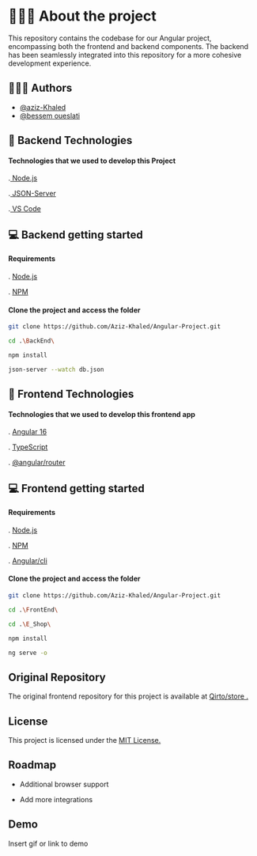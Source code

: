 
# 👨🏻‍💻 About the project
This repository contains the codebase for our Angular project, encompassing both the frontend and backend components. The backend has been seamlessly integrated into this repository for a more cohesive development experience.



## 👨🏻‍💼 Authors

- [@aziz-Khaled](https://github.com/Aziz-Khaled)
- [@bessem oueslati](https://github.com/Qirto)



## 🚀 Backend Technologies

####  Technologies that we used to develop this Project


.[ Node.js](https://nodejs.org/en)

.[ JSON-Server](https://github.com/typicode/json-server)

.[ VS Code](https://code.visualstudio.com/)


## 💻 Backend getting started
#### Requirements
. [ Node.js](https://nodejs.org/en)

. [ NPM](https://www.npmjs.com/)

#### Clone the project and access the folder

```bash
git clone https://github.com/Aziz-Khaled/Angular-Project.git

cd .\BackEnd\

npm install

json-server --watch db.json
```

## 🚀 Frontend Technologies
####  Technologies that we used to develop this frontend app
. [ Angular 16](https://angular.io/docs)

. [ TypeScript](https://www.typescriptlang.org/)

. [ @angular/router](https://angular.io/guide/router)

##  💻 Frontend getting started
#### Requirements
. [ Node.js](https://nodejs.org/en)

. [ NPM](https://www.npmjs.com/)

. [ Angular/cli](https://angular.io/cli)

#### Clone the project and access the folder

```bash
git clone https://github.com/Aziz-Khaled/Angular-Project.git

cd .\FrontEnd\

cd .\E_Shop\

npm install

ng serve -o
```
















    
## Original Repository


The original frontend repository for this project is available at [ Qirto/store .](https://github.com/Qirto/store)


## License

 This project is licensed under the  [ MIT License.](https://choosealicense.com/licenses/mit/)


## Roadmap

- Additional browser support

- Add more integrations


## Demo

Insert gif or link to demo


